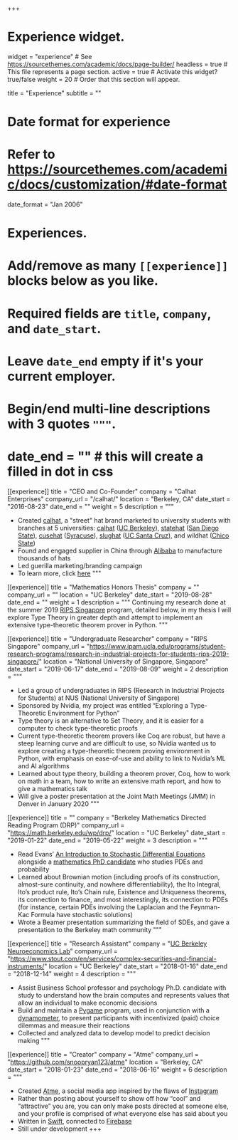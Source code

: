 +++
# Experience widget.
widget = "experience"  # See https://sourcethemes.com/academic/docs/page-builder/
headless = true  # This file represents a page section.
active = true  # Activate this widget? true/false
weight = 20  # Order that this section will appear.

title = "Experience"
subtitle = ""

# Date format for experience
#   Refer to https://sourcethemes.com/academic/docs/customization/#date-format
date_format = "Jan 2006"

# Experiences.
#   Add/remove as many `[[experience]]` blocks below as you like.
#   Required fields are `title`, `company`, and `date_start`.
#   Leave `date_end` empty if it's your current employer.
#   Begin/end multi-line descriptions with 3 quotes `"""`.
#   date_end = ""  # this will create a filled in dot in css

[[experience]]
  title = "CEO and Co-Founder"
  company = "Calhat Enterprises"
  company_url = "/calhat/"
  location = "Berkeley, CA"
  date_start = "2016-08-23"
  date_end = ""
  weight = 5
  description = """
* Created [calhat](/calhat/), a "street" hat brand marketed to university students with branches at 5 universities: [calhat](https://www.instagram.com/officialcalhat/) ([UC Berkeley](https://www.berkeley.edu)), [statehat](https://www.instagram.com/statehat/) ([San Diego State](https://www.sdsu.edu)), [cusehat](https://www.instagram.com/cusehat/) ([Syracuse](https://www.syracuse.edu)), [slughat](https://www.instagram.com/slughat/) ([UC Santa Cruz](https://www.ucsc.edu)), and wildhat ([Chico State](https://www.csuchico.edu))
* Found and engaged supplier in China through [Alibaba](https://www.alibaba.com) to manufacture thousands of hats
* Led guerilla marketing/branding campaign
* To learn more, click [here](/calhat/)
  """
  
[[experience]]
  title = "Mathematics Honors Thesis"
  company = ""
  company_url = ""
  location = "UC Berkeley"
  date_start = "2019-08-28"
  date_end = ""
  weight = 1
  description = """
  Continuing my research done at the summer 2019 [RIPS Singapore](https://www.ipam.ucla.edu/programs/student-research-programs/research-in-industrial-projects-for-students-rips-2019-singapore/) program, detailed below, in my thesis I will explore Type Theory in greater depth and attempt to implement an extensive type-theoretic theorem prover in Python.
  """
  
[[experience]]
  title = "Undergraduate Researcher"
  company = "RIPS Singapore"
  company_url = "https://www.ipam.ucla.edu/programs/student-research-programs/research-in-industrial-projects-for-students-rips-2019-singapore/"
  location = "National University of Singapore, Singapore"
  date_start = "2019-06-17"
  date_end = "2019-08-09"
  weight = 2
  description = """
* Led a group of undergraduates in RIPS (Research in Industrial Projects for Students) at NUS (National University of Singapore)
* Sponsored by Nvidia, my project was entitled “Exploring a Type-Theoretic Environment for Python”
* Type theory is an alternative to Set Theory, and it is easier for a computer to check type-theoretic proofs
* Current type-theoretic theorem provers like Coq are robust, but have a steep learning curve and are difficult to use, so Nvidia wanted us to explore creating a type-theoretic theorem proving environment in Python, with emphasis on ease-of-use and ability to link to Nvidia’s ML and AI algorithms
* Learned about type theory, building a theorem prover, Coq, how to work on math in a team, how to write an extensive math report, and how to give a mathematics talk
* Will give a poster presentation at the Joint Math Meetings (JMM) in Denver in
January 2020
  """
  
[[experience]]
  title = ""
  company = "Berkeley Mathematics Directed Reading Program (DRP)"
  company_url = "https://math.berkeley.edu/wp/drp/"
  location = "UC Berkeley"
  date_start = "2019-01-22"
  date_end = "2019-05-22"
  weight = 3
  description = """
* Read Evans’ [An Introduction to Stochastic Differential Equations](http://ft-sipil.unila.ac.id/dbooks/AN%20INTRODUCTION%20TO%20STOCHASTIC%20DIFFERENTIAL%20EQUATIONS%20VERSION%201.2.pdf) alongside a [mathematics PhD candidate](https://math.berkeley.edu/people/grad/hong-suh) who studies PDEs and probability
* Learned about Brownian motion (including proofs of its construction, almost-sure continuity, and nowhere differentiability), the Ito Integral, Ito’s product rule, Ito’s Chain rule, Existence and Uniqueness theorems, its connection to finance, and most interestingly, its connection to PDEs (for instance, certain PDEs involving the Laplacian and the Feynman-Kac Formula have stochastic solutions)
* Wrote a Beamer presentation summarizing the field of SDEs, and gave a presentation to the
Berkeley math community
  """
  
[[experience]]
  title = "Research Assistant"
  company = "[UC Berkeley Neuroeconomics Lab](http://neuroecon.berkeley.edu)"
  company_url = "https://www.stout.com/en/services/complex-securities-and-financial-instruments/"
  location = "UC Berkeley"
  date_start = "2018-01-16"
  date_end = "2018-12-14"
  weight = 4
  description = """
* Assist Business School professor and psychology Ph.D. candidate with study to understand how the brain computes and represents values that allow an individual to make economic decisions
* Build and maintain a [Pygame](https://www.pygame.org/news) program, used in conjunction with a [dynamometer](https://en.wikipedia.org/wiki/Dynamometer), to present
participants with incentivized (paid) choice dilemmas and measure their reactions
* Collected and analyzed data to develop model to predict decision making
  """

[[experience]]
  title = "Creator"
  company = "Atme"
  company_url = "https://github.com/snoopryan123/atme"
  location = "Berkeley, CA"
  date_start = "2018-01-23"
  date_end = "2018-06-16"
  weight = 6
  description = """
* Created [Atme](https://github.com/snoopryan123/atme), a social media app inspired by the flaws of [Instagram](https://www.instagram.com)
* Rather than posting about yourself to show off how “cool” and “attractive” you are, you can only
make posts directed at someone else, and your profile is comprised of what everyone else has said
about you
* Written in [Swift](https://developer.apple.com/swift/), connected to [Firebase](https://firebase.google.com)
* Still under development
+++
